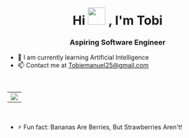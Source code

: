 <div align="center"> 
  <h1>Hi  <img src="https://em-content.zobj.net/source/microsoft-teams/363/waving-hand_1f44b.png" width="40px"/> , I'm Tobi</h1>
  <h3>Aspiring Software Engineer</h3>
</div>



- 🌱 I am currently learning Artificial Intelligence
- 📫 Contact me at Tobiemanuel25@gmail.com


<br> 



<table>
  <tr>
    <td>
      <img src="https://github-readme-stats.vercel.app/api/top-langs/?username=tobifotis&layout=compact&theme=gruvbox" />
    </td>
  </tr>
</table>

<br>

- ⚡ Fun fact: Bananas Are Berries, But Strawberries Aren't!












